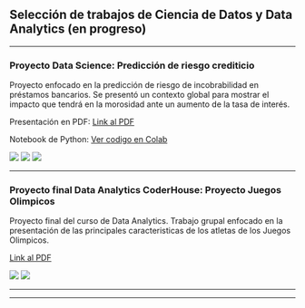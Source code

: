 ## Selección de trabajos de Ciencia de Datos y Data Analytics (en progreso)

--- 
### Proyecto Data Science: Predicción de riesgo crediticio

Proyecto enfocado en la predicción de riesgo de incobrabilidad en préstamos bancarios. Se presentó un contexto global para mostrar el impacto que tendrá en la morosidad ante un aumento de la tasa de interés. 

Presentación en PDF: [Link al PDF](/pdf/Predicción_de_riesgo_crediticio_Final.pdf)

Notebook de Python: [Ver codigo en Colab](https://colab.research.google.com/drive/1g2xKNu5Nqd0lnpFrac1OpUe5tb4Va6Go?usp=sharing)


[![](https://img.shields.io/badge/-Microsoft%20PowerPoint-FF4500?logo=microsoftpowerpoint)](#) [![](https://img.shields.io/badge/-Python-E6E6FA?logo=python)](#) [![](https://img.shields.io/badge/-Scikit%20learn-F7931E?logo=scikit-learn&logoColor=white&style=flat)](#) 
 
---

### Proyecto final Data Analytics CoderHouse: Proyecto Juegos Olimpicos

Proyecto final del curso de Data Analytics. Trabajo grupal enfocado en la presentación de las principales caracteristicas de los atletas de los Juegos Olimpicos.

[Link al PDF](/pdf/Juegos_Olimpicos_Proyecto_Final.pdf)

[![](https://img.shields.io/badge/-PowerBi-white?logo=powerbi&style=flat)](#) [![](https://img.shields.io/badge/-SQL_server-yellow?logo=Microsoft-SQL-Server&style=flat)](#) 


---



---
